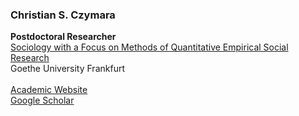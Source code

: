 
### Christian S. Czymara

**Postdoctoral Researcher** <br>
[Sociology with a Focus on Methods of Quantitative Empirical Social Research](https://www.goethe-university-frankfurt.de/75840234/czymara) <br>
Goethe University Frankfurt <br>
<br>
[Academic Website](https://czymara.com/) <br>
[Google Scholar](https://scholar.google.de/citations?user=khPqHmgAAAAJ)
